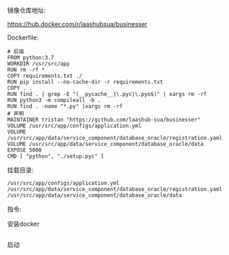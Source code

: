 镜像仓库地址:

https://hub.docker.com/r/laashubsua/businesser



Dockerfile:

```
# 后端
FROM python:3.7
WORKDIR /usr/src/app
RUN rm -rf *
COPY requirements.txt ./
RUN pip install --no-cache-dir -r requirements.txt
COPY . .
RUN find . | grep -E "(__pycache__|\.pyc|\.pyo$)" | xargs rm -rf
RUN python3 -m compileall -b .
RUN find . -name "*.py" |xargs rm -rf
# 声明
MAINTAINER tristan "https://github.com/laashub-sua/businesser"
VOLUME /usr/src/app/configs/application.yml
VOLUME /usr/src/app/data/service_component/database_oracle/registration.yaml
VOLUME /usr/src/app/data/service_component/database_oracle/data
EXPOSE 5000
CMD [ "python", "./setup.pyc" ]
```

挂载目录:

```
/usr/src/app/configs/application.yml
/usr/src/app/data/service_component/database_oracle/registration.yaml
/usr/src/app/data/service_component/database_oracle/data
```

指令:

安装docker

```

```

启动

```

```

